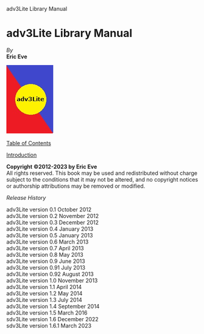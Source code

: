 ---
---
adv3Lite Library Manual

# adv3Lite Library Manual

  
  
<span class="tall">*By*</span>  
**Eric Eve**  
  
  
  
![](mancover.jpg)  
  
  
  
[Table of Contents](toc.html)  
  
[Introduction](docs-intro.html)  
  
  
  
  
  
**Copyright ©2012-2023 by Eric Eve**  
All rights reserved. This book may be used and redistributed without
charge subject to the conditions that it may not be altered, and no
copyright notices or authorship attributions may be removed or
modified.  
  
  
*Release History*  
  
adv3Lite version 0.1 October 2012  
adv3Lite version 0.2 November 2012  
adv3Lite version 0.3 December 2012  
adv3Lite version 0.4 January 2013  
adv3Lite version 0.5 January 2013  
adv3Lite version 0.6 March 2013  
adv3Lite version 0.7 April 2013  
adv3Lite version 0.8 May 2013  
adv3Lite version 0.9 June 2013  
adv3Lite version 0.91 July 2013  
adv3Lite version 0.92 August 2013  
adv3Lite version 1.0 November 2013  
adv3Lite version 1.1 April 2014  
adv3Lite version 1.2 May 2014  
adv3Lite version 1.3 July 2014  
adv3Lite version 1.4 September 2014  
adv3Lite version 1.5 March 2016  
sdv3Lite version 1.6 December 2022  
sdv3Lite version 1.6.1 March 2023  
